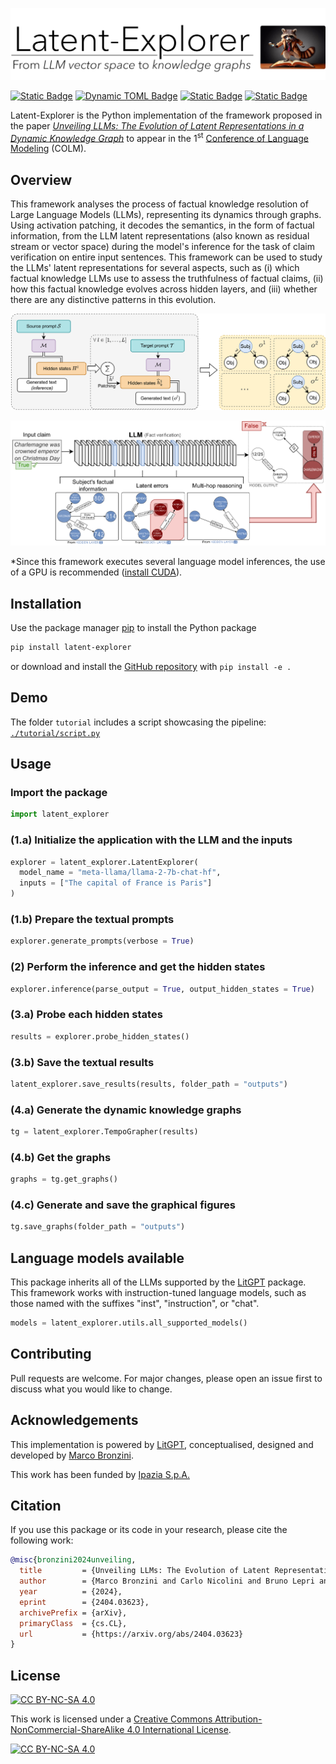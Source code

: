 ![Logo](https://github.com/Ipazia-AI/latent-explorer/raw/main/images/logo.png)

[![Static Badge](https://img.shields.io/badge/Licence-blue?label=CC%20BY-NC-SA%204.0)](http://creativecommons.org/licenses/by-nc-sa/4.0/)
[![Dynamic TOML Badge](https://img.shields.io/badge/dynamic/toml?url=https%3A%2F%2Fraw.githubusercontent.com%2FsaturnMars%2Flatent-explorer%2Fmain%2Fpyproject.toml&query=%24.project.version&label=release&color=green)](https://pypi.org/)
[![Static Badge](https://img.shields.io/badge/website-online-green)](https://github.com/Ipazia-AI)
[![Static Badge](https://img.shields.io/badge/DOI-10.48550%2FarXiv.2404.03623-orange)](
https://doi.org/10.48550/arXiv.2404.03623)


Latent-Explorer is the Python implementation of the framework proposed in the paper [*Unveiling LLMs: The Evolution of Latent Representations in a Dynamic Knowledge Graph*](https://arxiv.org/abs/2404.03623) to appear in the 1<sup>st</sup> [Conference of Language Modeling](https://colmweb.org/index.html) (COLM).

## Overview
This framework analyses the process of factual knowledge resolution of Large Language Models (LLMs), representing its dynamics through graphs.
Using activation patching, it decodes the semantics, in the form of factual information, from the LLM latent representations (also known as residual stream or vector space) during the model's inference for the task of claim verification on entire input sentences. 
This framework can be used to study the LLMs' latent representations for several aspects, such as (i) which factual knowledge LLMs use to assess the truthfulness of factual claims, (ii) how this factual knowledge evolves across hidden layers, and (iii) whether there are any distinctive patterns in this evolution.

![Framework](https://github.com/Ipazia-AI/latent-explorer/raw/main/images/framework.png)

![Contribution](https://github.com/Ipazia-AI/latent-explorer/raw/main/images/contribution.png)

*Since this framework executes several language model inferences, the use of a GPU is recommended ([install CUDA](https://docs.nvidia.com/cuda/cuda-quick-start-guide/index.html)).

## Installation
Use the package manager [pip](https://pip.pypa.io/en/stable/) to install the Python package

```bash
pip install latent-explorer
```

or download and install the [GitHub repository](https://github.com/Ipazia-AI/latent-explorer) with 
` pip install -e . `

## Demo
The folder `tutorial` includes a script showcasing the pipeline: [`./tutorial/script.py`](./tutorial/script.py)

## Usage

### Import the package
```python
import latent_explorer
```

### (1.a) Initialize the application with the LLM and the inputs
```python
explorer = latent_explorer.LatentExplorer(
  model_name = "meta-llama/llama-2-7b-chat-hf", 
  inputs = ["The capital of France is Paris"]
)
```
### (1.b) Prepare the textual prompts
```python
explorer.generate_prompts(verbose = True)
```

### (2) Perform the inference and get the hidden states
```python
explorer.inference(parse_output = True, output_hidden_states = True)
```

### (3.a) Probe each hidden states
```python
results = explorer.probe_hidden_states()
```

### (3.b) Save the textual results
```python
latent_explorer.save_results(results, folder_path = "outputs")
```

### (4.a) Generate the dynamic knowledge graphs
```python
tg = latent_explorer.TempoGrapher(results)
```

### (4.b) Get the graphs
```python
graphs = tg.get_graphs()
```

### (4.c) Generate and save the graphical figures
```python
tg.save_graphs(folder_path = "outputs")
```

## Language models available
This package inherits all of the LLMs supported by the [LitGPT](https://github.com/Lightning-AI/litgpt/blob/main/tutorials/download_model_weights.md) package.
This framework works with instruction-tuned language models, such as those named with the suffixes "inst", "instruction", or "chat". 

```python
models = latent_explorer.utils.all_supported_models()
```

## Contributing
Pull requests are welcome. For major changes, please open an issue first to discuss what you would like to change.

## Acknowledgements
This implementation is powered by [LitGPT](https://github.com/Lightning-AI/litgpt), conceptualised, designed and developed by [Marco Bronzini](https://www.linkedin.com/in/bronzinimarco).

This work has been funded by [Ipazia S.p.A.](https://ipazia.com)

## Citation
If you use this package or its code in your research, please cite the following work:

```bibtex
@misc{bronzini2024unveiling,
  title         = {Unveiling LLMs: The Evolution of Latent Representations in a Dynamic Knowledge Graph}, 
  author        = {Marco Bronzini and Carlo Nicolini and Bruno Lepri and Jacopo Staiano and Andrea Passerini},
  year          = {2024},
  eprint        = {2404.03623},
  archivePrefix = {arXiv},
  primaryClass  = {cs.CL},
  url           = {https://arxiv.org/abs/2404.03623}
}
```
## License
[![CC BY-NC-SA 4.0][cc-by-nc-sa-shield]][cc-by-nc-sa]

This work is licensed under a
[Creative Commons Attribution-NonCommercial-ShareAlike 4.0 International License][cc-by-nc-sa].

[![CC BY-NC-SA 4.0][cc-by-nc-sa-image]][cc-by-nc-sa]

[cc-by-nc-sa]: http://creativecommons.org/licenses/by-nc-sa/4.0/
[cc-by-nc-sa-image]: https://licensebuttons.net/l/by-nc-sa/4.0/88x31.png
[cc-by-nc-sa-shield]: https://img.shields.io/badge/License-CC%20BY--NC--SA%204.0-lightgrey.svg
